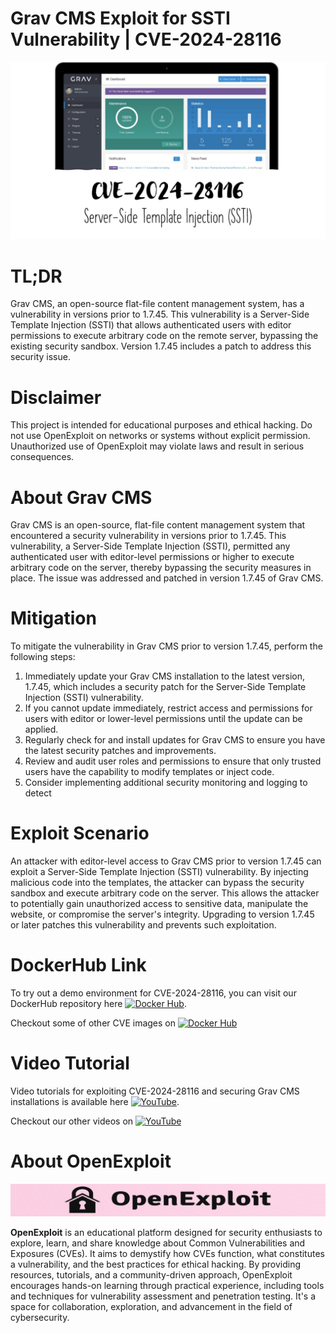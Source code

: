 # Grav CMS Exploit for SSTI Vulnerability | CVE-2024-28116
![CVE-2024-28116](https://raw.githubusercontent.com/pawanjswal/pawanjswal.github.io/master/cve-2024-28116/assets/thumbnail.jpg)

# TL;DR
Grav CMS, an open-source flat-file content management system, has a vulnerability in versions prior to 1.7.45. This vulnerability is a Server-Side Template Injection (SSTI) that allows authenticated users with editor permissions to execute arbitrary code on the remote server, bypassing the existing security sandbox. Version 1.7.45 includes a patch to address this security issue.

# Disclaimer
This project is intended for educational purposes and ethical hacking. Do not use OpenExploit on networks or systems without explicit permission. Unauthorized use of OpenExploit may violate laws and result in serious consequences.

# About Grav CMS
Grav CMS is an open-source, flat-file content management system that encountered a security vulnerability in versions prior to 1.7.45. This vulnerability, a Server-Side Template Injection (SSTI), permitted any authenticated user with editor-level permissions or higher to execute arbitrary code on the server, thereby bypassing the security measures in place. The issue was addressed and patched in version 1.7.45 of Grav CMS.

# Mitigation
To mitigate the vulnerability in Grav CMS prior to version 1.7.45, perform the following steps:

1. Immediately update your Grav CMS installation to the latest version, 1.7.45, which includes a security patch for the Server-Side Template Injection (SSTI) vulnerability.
2. If you cannot update immediately, restrict access and permissions for users with editor or lower-level permissions until the update can be applied.
3. Regularly check for and install updates for Grav CMS to ensure you have the latest security patches and improvements.
4. Review and audit user roles and permissions to ensure that only trusted users have the capability to modify templates or inject code.
5. Consider implementing additional security monitoring and logging to detect

# Exploit Scenario
An attacker with editor-level access to Grav CMS prior to version 1.7.45 can exploit a Server-Side Template Injection (SSTI) vulnerability. By injecting malicious code into the templates, the attacker can bypass the security sandbox and execute arbitrary code on the server. This allows the attacker to potentially gain unauthorized access to sensitive data, manipulate the website, or compromise the server's integrity. Upgrading to version 1.7.45 or later patches this vulnerability and prevents such exploitation.

# DockerHub Link
To try out a demo environment for CVE-2024-28116, you can visit our DockerHub repository here [![Docker Hub](https://img.shields.io/badge/Docker_Hub-2496ED?style=flat-square&logo=docker&logoColor=white)](https://hub.docker.com/r/pawanjswal/cve-2024-28116).

Checkout some of other CVE images on [![Docker Hub](https://img.shields.io/badge/Docker_Hub-2496ED?style=flat-square&logo=docker&logoColor=white)](https://hub.docker.com/u/pawanjswal)

# Video Tutorial
Video tutorials for exploiting CVE-2024-28116 and securing Grav CMS installations is available here [![YouTube](https://img.shields.io/badge/YouTube-FF0000?style=flat-square&logo=youtube&logoColor=white)](https://www.youtube.com/watch?v=cve-2024-28116). 

Checkout our other videos on [![YouTube](https://img.shields.io/badge/YouTube-FF0000?style=flat-square&logo=youtube&logoColor=white)](https://www.youtube.com/@OpenExploit)

# About OpenExploit
![OpenExploit](https://raw.githubusercontent.com/pawanjswal/pawanjswal.github.io/refs/heads/master/assets/logo.png)

**OpenExploit** is an educational platform designed for security enthusiasts to explore, learn, and share knowledge about Common Vulnerabilities and Exposures (CVEs). It aims to demystify how CVEs function, what constitutes a vulnerability, and the best practices for ethical hacking. By providing resources, tutorials, and a community-driven approach, OpenExploit encourages hands-on learning through practical experience, including tools and techniques for vulnerability assessment and penetration testing. It's a space for collaboration, exploration, and advancement in the field of cybersecurity.